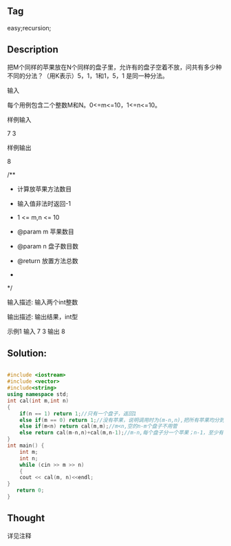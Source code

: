 ## Tag
easy;recursion;
## Description
把M个同样的苹果放在N个同样的盘子里，允许有的盘子空着不放，问共有多少种不同的分法？（用K表示）5，1，1和1，5，1 是同一种分法。


输入

每个用例包含二个整数M和N。0<=m<=10，1<=n<=10。


样例输入

7 3


样例输出

8


/**

* 计算放苹果方法数目


* 输入值非法时返回-1

* 1 <= m,n <= 10

* @param m 苹果数目

* @param n 盘子数目数

* @return 放置方法总数

*

*/






输入描述:
输入两个int整数



输出描述:
输出结果，int型

示例1
输入
7 3
输出
8
## Solution:
```C++

#include <iostream>
#include <vector>
#include<string>
using namespace std;
int cal(int m,int n)
{
    if(n == 1) return 1;//只有一个盘子，返回1
    else if(m == 0) return 1;//没有苹果，说明调用时为(m-n,n),把所有苹果均分到了盘子里
    else if(m<n) return cal(m,m);//m<n,空的n-m个盘子不用管
    else return cal(m-n,n)+cal(m,n-1);//m-n,每个盘子分一个苹果；n-1，至少有一个盘子空着。
}
int main() {
    int m;
    int n;
    while (cin >> m >> n)
    {
    cout << cal(m, n)<<endl;
}
   return 0;
}
```
## Thought
详见注释
